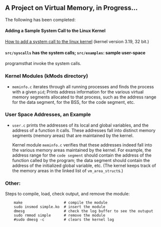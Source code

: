 ## A Project on Virtual Memory, in Progress...


The following has been completed: 

#### Adding a Sample System Call to the Linux Kernel

[How to add a system call to the linux kernel](https://github.com/david-dobor/VirtualMemory/tree/master/Preliminaries) (kernel version 3.19, 32 bit.)


#### `src/syscalls` has the system calls; `src/examples`: sample user-space 
programsthat invoke the system calls.   


### Kernel Modules (kMods directory)

+ `meminfo.c` iterates through all running processes and finds the
   process with a given `pid`; Prints address information for the
   various virtual memory segments allocated to that process, such as
   the address range for the data segment, for the BSS, for the code
   segment, etc.


### User Space Addresses, an Example

+ `user.c` prints the addresses of its local and global variables, and
   the address of a function it calls. These addresses fall into
   distinct memory segments (memory areas) that are maintained by the
   kernel.
   
   Kernel module `meminfo.c` verifies that these addresses indeed fall
   into the various memory areas maintained by the kernel. For
   example, the address range for the `code segment` should contain
   the address of the function called by the program; the data segment
   should contain the address of the initialized global variable,
   etc. (The kernel keeps track of the memory areas in the linked list
   of `vm_area_struct`s.)


### Other: 
   
Steps to compile, load, check output, and remove the module:

        make                   # compile the module 
        sudo insmod simple.ko  # insert the module
        dmesg                  # check the log buffer to see the outuput
        sudo rmmod simple      # remove the module
        #sudo dmesg -c         # clears the kernel log
